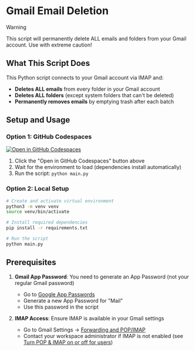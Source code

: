 # Gmail Email Deletion

> [!WARNING]  
> This script will permanently delete ALL emails and folders from your Gmail account. Use with extreme caution!

## What This Script Does

This Python script connects to your Gmail account via IMAP and:

- **Deletes ALL emails** from every folder in your Gmail account
- **Deletes ALL folders** (except system folders that can't be deleted)
- **Permanently removes emails** by emptying trash after each batch

## Setup and Usage

### Option 1: GitHub Codespaces

[![Open in GitHub Codespaces](https://github.com/codespaces/badge.svg)](https://codespaces.new/bennycode/gmail-email-purger)

1. Click the "Open in GitHub Codespaces" button above
2. Wait for the environment to load (dependencies install automatically)
3. Run the script: `python main.py`

### Option 2: Local Setup

```bash
# Create and activate virtual environment
python3 -m venv venv
source venv/bin/activate

# Install required dependencies
pip install -r requirements.txt

# Run the script
python main.py
```

## Prerequisites

1. **Gmail App Password**: You need to generate an App Password (not your regular Gmail password)

   - Go to [Google App Passwords](https://myaccount.google.com/apppasswords)
   - Generate a new App Password for "Mail"
   - Use this password in the script

2. **IMAP Access**: Ensure IMAP is available in your Gmail settings
   - Go to Gmail Settings → [Forwarding and POP/IMAP](https://mail.google.com/mail/u/0/#settings/fwdandpop)
   - Contact your workspace administrator if IMAP is not enabled (see [Turn POP & IMAP on or off for users](https://support.google.com/a/answer/105694?hl=en&sjid=12332642361958922417-EU))
